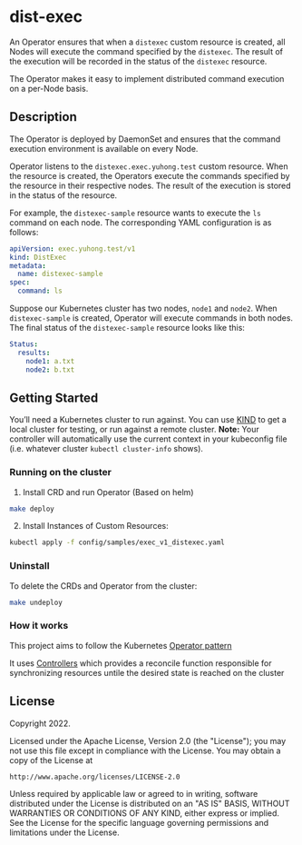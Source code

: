# dist-exec

An Operator ensures that when a `distexec` custom resource is created, all Nodes will execute the command specified by the `distexec`. The result of the execution will be recorded in the status of the `distexec` resource.

The Operator makes it easy to implement distributed command execution on a per-Node basis.

## Description

The Operator is deployed by DaemonSet and ensures that the command execution environment is available on every Node.

Operator listens to the `distexec.exec.yuhong.test` custom resource. When the resource is created, the Operators execute the commands specified by the resource in their respective nodes. The result of the execution is stored in the status of the resource.

For example, the `distexec-sample` resource wants to execute the `ls` command on each node. The corresponding YAML configuration is as follows:

```yaml
apiVersion: exec.yuhong.test/v1
kind: DistExec
metadata:
  name: distexec-sample
spec:
  command: ls
```

Suppose our Kubernetes cluster has two nodes, `node1` and `node2`. When `distexec-sample` is created, Operator will execute commands in both nodes. The final status of the `distexec-sample` resource looks like this:

```yaml
Status:
  results:
    node1: a.txt
    node2: b.txt
```

## Getting Started
You’ll need a Kubernetes cluster to run against. You can use [KIND](https://sigs.k8s.io/kind) to get a local cluster for testing, or run against a remote cluster.
**Note:** Your controller will automatically use the current context in your kubeconfig file (i.e. whatever cluster `kubectl cluster-info` shows).

### Running on the cluster

1. Install CRD and run Operator (Based on helm)

```sh
make deploy
```

2. Install Instances of Custom Resources:

```sh
kubectl apply -f config/samples/exec_v1_distexec.yaml
```

### Uninstall 
To delete the CRDs and Operator from the cluster:

```sh
make undeploy 
```

### How it works
This project aims to follow the Kubernetes [Operator pattern](https://kubernetes.io/docs/concepts/extend-kubernetes/operator/)

It uses [Controllers](https://kubernetes.io/docs/concepts/architecture/controller/) 
which provides a reconcile function responsible for synchronizing resources untile the desired state is reached on the cluster 

## License

Copyright 2022.

Licensed under the Apache License, Version 2.0 (the "License");
you may not use this file except in compliance with the License.
You may obtain a copy of the License at

    http://www.apache.org/licenses/LICENSE-2.0

Unless required by applicable law or agreed to in writing, software
distributed under the License is distributed on an "AS IS" BASIS,
WITHOUT WARRANTIES OR CONDITIONS OF ANY KIND, either express or implied.
See the License for the specific language governing permissions and
limitations under the License.

